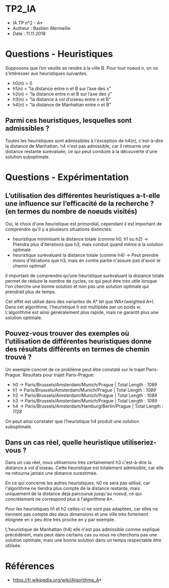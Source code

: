# TP2_IA
- IA TP n°2 - A*
- Autheur : Bastien Wermeille
- Date : 11.11.2018

# Questions - Heuristiques
Supposons que l’on veuille se rendre à la ville B. Pour tout noeud n, on va s’intéresser aux heuristiques
suivantes.
- h0(n) = 0
- h1(n) = “la distance entre n et B sur l’axe des x”
- h2(n) = “la distance entre n et B sur l’axe des y”
- h3(n) = “la distance à vol d’oiseau entre n et B”
- h4(n) = “la distance de Manhattan entre n et B”

## Parmi ces heuristiques, lesquelles sont admissibles ?
Toutes les heuristiques sont admissibles à l'exception de h4(n), c'est-à-dire la distance de Manhattan. h4 n'est pas admissible, car il retourne une distance restante surévaluée, ce qui peut conduire à la découverte d'une solution suboptimale.

# Questions - Expérimentation
## L’utilisation des différentes heuristiques a-t-elle une influence sur l’efficacité de la recherche ?(en termes du nombre de noeuds visités)
Oui, le choix d'une heuristique est primordial, cependant il est important de comprendre qu'il y a plusieurs situations distinctes:
- heuristique minimisant la distance totale (comme h0, h1 ou h2) -> Prendra plus d'itérations que h3, mais conduit quand même à la solution optimale
- heuristique surévaluant la distance totale (comme h4) -> Peut prendre moins d'itérations que h3, mais en contre partie n'assure pas d'avoir le chemin optimal!

Il important de comprendre qu’une heuristique surévaluant la distance totale permet de réduire le nombre de cycles, ce qui peut être très utile lorsque l'on cherche une bonne solution et non pas une solution optimale qui prendrait plus de temps.

Cet effet est utilisé dans des variantes de A* tel que WA*(weighted A*). Dans cet algorithme, l'heuristique h est multipliée par un poids w. L'algorithme est ainsi généralement plus rapide, mais ne garantit plus une solution optimale.

## Pouvez-vous trouver des exemples où l’utilisation de différentes heuristiques donne des résultats différents en termes de chemin trouvé ?
Un exemple concret de ce problème peut être constaté sur le trajet Paris-Prague.
Résultats pour trajet Paris-Prague:
- h0 -> Paris/Brussels/Amsterdam/Munich/Prague | Total Length : *1089*
- h1 -> Paris/Brussels/Amsterdam/Munich/Prague | Total Length : *1089*
- h2 -> Paris/Brussels/Amsterdam/Munich/Prague | Total Length : *1089*
- h3 -> Paris/Brussels/Amsterdam/Munich/Prague | Total Length : *1089*
- h4 -> Paris/Brussels/Amsterdam/Hamburg/Berlin/Prague | Total Length : *1128*

On peut ainsi constater que l'heuristique h4 produit une solution suboptimale.

## Dans un cas réel, quelle heuristique utiliseriez-vous ?
Dans un cas réel, nous utiliserions très certainement h3 c'est-à-dire la distance à vol d'oiseau. Cette heuristique est totalement admissible, car elle ne retourna jamais une distance surestimée.

En ce qui concerne les autres heuristiques, h0 ne sera pas utilisé, car l'algorithme ne tiendra plus compte de la distance restante, mais uniquement de la distance déjà parcourue jusqu'au noeud, ce qui concrètement ne correspond plus à l'algorithme A*.

Pour les heuristiques h1 et h2 celles-ci ne sont pas adaptées, car elles ne tiennent pas compte des deux dimensions et une ville très fortement éloignée en x peu être très proche en y par exemple.

L'heuristique de Manhattan (h4) elle n'est pas admissible comme expliqué précédèrent, mais peut dans certains cas ou nous ne cherchons pas une solution optimale, mais une bonne solution dans un temps respectable être utilisée.

# Références
- https://fr.wikipedia.org/wiki/Algorithme_A*